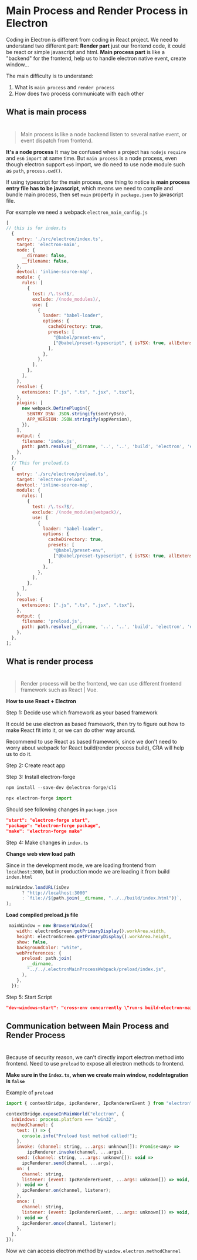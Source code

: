 # Main Process and Render Process in Electron

Coding in Electron is different from coding in React project. We need to understand two different part: **Render part** just our frontend code, it could be react or simple javascript and html. **Main process part** is like a "backend" for the frontend, help us to handle electron native event, create window...

The main difficulty is to understand:

1. What is `main process` and `render process`
2. How does two process communicate with each other

## What is main process

#

> Main process is like a node backend listen to several native event, or event dispatch from frontend.

**It's a node process**
It may be confused when a project has `nodejs` `require` and `es6` `import` at same time. But `main process` is a node process, even though electron support `es6` import, we do need to use node module such as `path`, `process.cwd()`.

If using typescript for the main process, one thing to notice is **main process entry file has to be javascript**, which means we need to compile and bundle main process, then set `main` property in `package.json` to javascript file.

For example we need a webpack  `electron_main_config.js`
```js
[
// this is for index.ts
  {
    entry: './src/electron/index.ts',
    target: 'electron-main',
    node: {
      __dirname: false,
      __filename: false,
    },
    devtool: 'inline-source-map',
    module: {
      rules: [
        {
          test: /\.tsx?$/,
          exclude: /(node_modules)/,
          use: [
            {
              loader: "babel-loader",
              options: {
                cacheDirectory: true,
                presets: [
                  "@babel/preset-env",
                  ["@babel/preset-typescript", { isTSX: true, allExtensions: true }],
                ],
              },
            },
          ],
        },
      ],
    },
    resolve: {
      extensions: [".js", ".ts", ".jsx", ".tsx"],
    },
    plugins: [
      new webpack.DefinePlugin({
        SENTRY_DSN: JSON.stringify(sentryDsn),
        APP_VERSION: JSON.stringify(appVersion),
      }),
    ],
    output: {
      filename: 'index.js',
      path: path.resolve(__dirname, '..', '..', 'build', 'electron', 'electron'),
    },
  },
  // This for preload.ts
  {
    entry: './src/electron/preload.ts',
    target: 'electron-preload',
    devtool: 'inline-source-map',
    module: {
      rules: [
        {
          test: /\.tsx?$/,
          exclude: /(node_modules|webpack)/,
          use: [
            {
              loader: "babel-loader",
              options: {
                cacheDirectory: true,
                presets: [
                  "@babel/preset-env",
                  ["@babel/preset-typescript", { isTSX: true, allExtensions: true }],
                ],
              },
            },
          ],
        },
      ],
    },
    resolve: {
      extensions: [".js", ".ts", ".jsx", ".tsx"],
    },
    output: {
      filename: 'preload.js',
      path: path.resolve(__dirname, '..', '..', 'build', 'electron', 'electron'),
    },
  },
];
```

## What is render process

#

> Render process will be the frontend, we can use different frontend framework such as React | Vue.

**How to use React + Electron**

Step 1: Decide use which framework as your based framework

It could be use electron as based framework, then try to figure out how to make React fit into it, or we can do other way around.

Recommend to use React as based framework, since we don't need to worry about webpack for React build(render process build), CRA will help us to do it. 

Step 2: Create react app

Step 3: Install electron-forge

```js
npm install --save-dev @electron-forge/cli

npx electron-forge import
```

Should see following changes in `package.json`
```json
"start": "electron-forge start",
"package": "electron-forge package",
"make": "electron-forge make"
```

Step 4: Make changes in `index.ts`

**Change web view load path**

Since in the development mode, we are loading frontend from `localhost:3000`, but in production mode we are loading it from build `index.html`
```js
mainWindow.loadURL(isDev
      ? "http://localhost:3000"
      : `file://${path.join(__dirname, "../../build/index.html")}`,
);
```

**Load compiled preload.js file**

```js
 mainWindow = new BrowserWindow({
    width: electronScreen.getPrimaryDisplay().workArea.width,
    height: electronScreen.getPrimaryDisplay().workArea.height,
    show: false,
    backgroundColor: "white",
    webPreferences: {
      preload: path.join(
        __dirname,
        "../../.electronMainProcessWebpack/preload/index.js",
      ),
    },
  });
  ```


Step 5: Start Script
```json
"dev-windows-start": "cross-env concurrently \"run-s build-electron-main dev\" \"wait-on http://localhost:3000 && npm run electron-app-start\"",
```

## Communication between Main Process and Render Process
#
Because of security reason, we can't directly import electron method into frontend. Need to use `preload` to expose all electron methods to frontend.

**Make sure in the `index.ts`, when we create main window, nodeIntegration is `false`**

Example of `preload`
```js
import { contextBridge, ipcRenderer, IpcRendererEvent } from "electron";

contextBridge.exposeInMainWorld("electron", {
  isWindows: process.platform === "win32",
  methodChannel: {
    test: () => {
      console.info("Preload test method called!");
    },
    invoke: (channel: string, ...args: unknown[]): Promise<any> =>
        ipcRenderer.invoke(channel, ...args),
    send: (channel: string, ...args: unknown[]): void =>
      ipcRenderer.send(channel, ...args),
    on: (
      channel: string,
      listener: (event: IpcRendererEvent, ...args: unknown[]) => void,
    ): void => {
      ipcRenderer.on(channel, listener);
    },
    once: (
      channel: string,
      listener: (event: IpcRendererEvent, ...args: unknown[]) => void,
    ): void => {
      ipcRenderer.once(channel, listener);
    },
  },
});
```

Now we can access electron method by `window.electron.methodChannel`